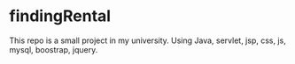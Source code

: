 # findingRental
This repo is a small project in my university. Using Java, servlet, jsp, css, js, mysql, boostrap, jquery.
